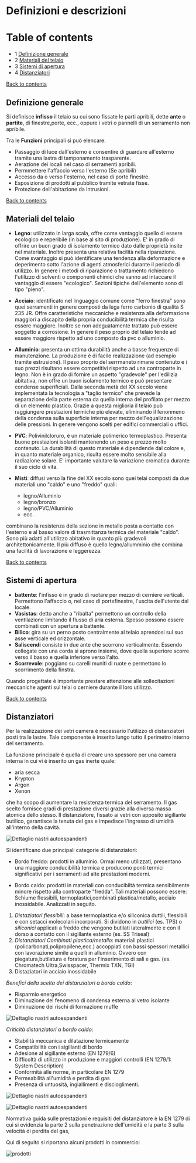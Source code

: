 # Definizioni e descrizioni

# Table of contents<a id='0'></a>

- 1 [Definizione generale](#1)
- 2 [Materiali del telaio](#2)
- 3 [Sistemi di apertura](#3)
- 4 [Distanziatori](#4)

[Back to contents](#0)  
## Definizione generale<a id='1'></a>
Si definisce **infisso** il telaio su cui sono fissate le  parti apribili, dette **ante** o **partite**, di finestre,porte, ecc., oppure i vetri o pannelli di un serramento non apribile.

Tra le **Funzioni** principali si può elencare:
 - Passaggio di luce dall'esterno e consentire di guardare all'esterno tramite una lastra di tamponamento trasparente.
 - Aerazione dei locali nel caso di serramenti apribili.
 - Permmettere l'affaccio verso l'esterno (Se apribili)
 - Accesso da o verso l'esterno, nel caso di porte finestre.
 - Esposizione di prodotti al pubblico tramite vetrate fisse.
 - Protezione dell'abitazione da intrusioni.

[Back to contents](#0)  
## Materiali del telaio<a id='2'></a>
 - **Legno**: utilizzato in larga scala, offre come vantaggio quello di essere ecologico e reperibile (in base al sito di produzione). E' in grado di offrire un buon grado di isolamento termico dato dalle proprietà insite nel materiale. Inoltre presenta una relativa facilità nella riparazione. Come svantaggio si può identificare una tendenza alla deformazione e deperimento sotto l'azione di agenti atmosferici durante il periodo di utilizzo. In genere i metodi di riparazione o trattamento richiedono l'utilizzo di solventi o componenti chimici che vanno ad intaccare il vantaggio di essere "ecologico".
 Sezioni tipiche dell'elemento sono di tipo "pieno".

 - **Acciaio**: identificato nel linguaggio comune come "ferro finestra" sono quei serramenti in genere composti da lega ferro carbonio di qualità S 235 JR. Offre caratteristiche meccaniche e resistenza alla deformazione maggiori a discapito della propria conducibilità termica che risulta essere maggiore. Inoltre se non adeguatamente trattato può essere soggetto a corrosione. In genere il peso proprio del telaio tende ad essere maggiore rispetto ad uno composto da pvc o alluminio.

 - **Alluminio**: presenta un ottima durabilità anche a basse frequenze di manutenzione. La produzione è di facile realizzazione (ad esempio tramite estrusione). Il peso proprio del serrmaneto rimane contenuto e i suo prezzi risultano essere competitivi rispetto ad una controparte in legno. Non è in grado di fornire un aspetto "gradevole" per l'edilizia abitativa, non offre un buon isolamento termico e può presentare condense superificiali. Dalla seconda metà del XX secolo viene implementata la tecnologia a "taglio termico" che prevede la separazione della parte esterna da quella interna del profilato per mezzo di un elemento plastico. Grazie a questa miglioria il telaio può raggiungere prestazioni termiche più elevate, eliminando il fenonmeno della condensa sulla superficie interna per mezzo dell'equalizzazione delle pressioni. In genere vengono scelti per edifici commerciali o uffici.

 - **PVC**: Polivinilcloruro, è un materiale polimerico termoplastico. Presenta buone prestazioni isolanti mantenendo un peso e prezzo molto contenuto. La durabilità di questo materiale è dipendende dal colore e, in quanto materiale organico, risulta essere molto sensibile alla radiazione solare. E' importante valutare la variazione cromatica durante il suo ciclo di vita.

 - **Misti**: diffusi verso la fine del XX secolo sono quei telai composti da due materiali uno "caldo" e uno "freddo" quali:
   - legno/Alluminio
   - legno/bronzo
   - legno/PVC/Alluminio
   - ecc.

 combinano la resistenza della sezione in metallo posta a contatto con l'esterno e al basso valore di trasmittanza termica del materiale "caldo". Sono più adatti all'utilizzo abitativo in quanto più gradevoli architettonicamente. Il più diffuso è quello legno/allumminio che combina una facilità di lavorazione e leggerezza.

[Back to contents](#0)
## Sistemi di apertura

- **battente**: l'infisso è in grado di ruotare per mezzo di cerniere verticali. Permettono l'affaccio o, nel caso di portefinestre, l'uscita dell'utente dal locale.
- **Vasistas**: detto anche a "ribalta" permettono un controllo della ventilazione limitando il flusso di aria esterna. Spesso possono essere combinati con un apertura a battente.
- **Bilico**: gira su un perno posto centralmente al telaio aprendosi sul suo asse verticale ed orizzontale.
- **Saliscendi** consiste in due ante che scorrono verticalmente. Essendo collegate con una corda si aprono insieme, dove quella superiore scorre verso il basso e quella inferiore verso l'alto.
- **Scorrevole**: poggiano su carelli muniti di ruote e permettono lo scorrimento della finstra.

Quando progettate è importante prestare attenzione alle sollecitazioni meccaniche agenti sul telai o cerniere durante il loro utilizzo.

[Back to contents](#0)
## Distanziatori<a id='4'></a>

Per la realizzazione dei vetri camera è necessario l'utilizzo di distanziatori posti tra le lastre. Tale componente è inserito lungo tutto il perimetro interno del serramento.

La funzione principale è quella di creare uno spessore per una camera interna in cui vi è inserito un gas inerte quale:
- aria secca
- Krypton
- Argon
- Xenon

che ha scopo di aumentare la resistenza termica del serramento. Il gas scelto fornisce gradi di prestazione diversi grazie alla diversa massa atomica dello stesso. Il distanziatore, fissato ai vetri con apposito sigillante butilico, garantisce la tenuta del gas e impedisce l'ingresso di umidità all'interno della cavità.

![Dettaglio nastri autoespandenti](Image/Distanziatore.jfif)


Si identificano due principali categorie di distanziatori:

- Bordo freddo: prodotti in alluminio. Ormai meno utilizzati, presentano una maggiore conducibilità termica e producono ponti termici significativi per i serramenti ad alte prestazioni moderni.

- Bordo caldo: prodotti in materiali con conducibiltà termica sensibilmente minore rispetto alla controparte "fredda". Tali materiali possono essere: Schiume flessibili, termoplastici,combinati plastica/metallo, acciaio inossidabile. Analizzati in seguito.

1. *Distaziatori flessibili*: a base termoplastica e/o siliconica duttili, flessibili e con setacci molecolari incorporati. Si dividono in *butilici* (es. TPS) o *siliconici* applicati a freddo che vengono butilati lateralmente e con il dorso a contatto con il sigillante esterno (es. SS Triseal)
2. *Distanziatori Combinati plastica/metallo*: materiali plastici (policarbonati,polipropilene,ecc.) accoppiati con bassi spessori metallici con lavorazione simile a quelli in alluminio. Ovvero con piegatura,butilatura e foratura per l'inserimento di sali e gas. (es. Chromatech Ultra,Swisspacer, Thermix TXN, TGI)
3. Distaziatori in acciaio inossidabile

*Benefici della scelta dei distanziatori a bordo caldo*:

- Risparmio energetico
- Diminuzione del fenomeno di condensa esterna al vetro isolante
- Diminuzione dei rischi di formazione muffe

![Dettaglio nastri autoespandenti](Image/phi.JPG)

*Criticità distanziatori a bordo caldo*:
- Stabilità meccanica e dilatazione termicamente
- Compatibilità con i sigillanti di bordo
- Adesione al sigillante esterno (EN 1279/6)
- Difficoltà di utilizzo in produzione e maggiori controlli (EN 1279/1: System Description)
- Conformità alle norme, in particolare EN 1279
- Permeabilità all'umidità e perdita di gas
- Presenza di untuosità, ingiallimenti e discioglimenti.

![Dettaglio nastri autoespandenti](Image/failure1.JPG)

![Dettaglio nastri autoespandenti](Image/Failure2.JPG)

Normativa guida sulle prestazioni e requisiti del distanziatore è la EN 1279 di cui si evidenzia la parte 2 sulla penetrazione dell'umidità e la parte 3 sulla velocità di perdita del gas,

Qui di seguito si riportano alcuni prodotti in commercio:

![prodotti](Image/prodotti.JPG)
